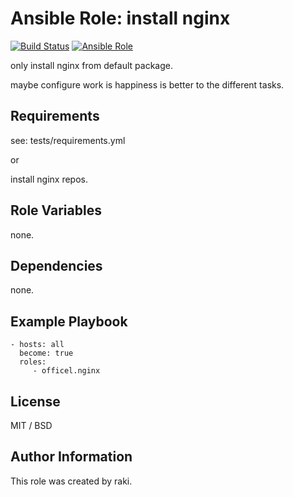 Ansible Role: install nginx
=========

[![Build Status](https://travis-ci.org/officel/ansible-role-nginx.svg?branch=master)](https://travis-ci.org/officel/ansible-role-nginx)
[![Ansible Role](https://img.shields.io/badge/galaxy-officel.nginx-blue.svg?maxAge=2592000)](https://galaxy.ansible.com/officel/nginx/)

only install nginx from default package.

maybe configure work is happiness is better to the different tasks.

Requirements
------------

see: tests/requirements.yml

or 

install nginx repos.

Role Variables
--------------

none.

Dependencies
------------

none.

Example Playbook
----------------

    - hosts: all
      become: true
      roles:
         - officel.nginx

License
-------

MIT / BSD


Author Information
------------------

This role was created by raki.
